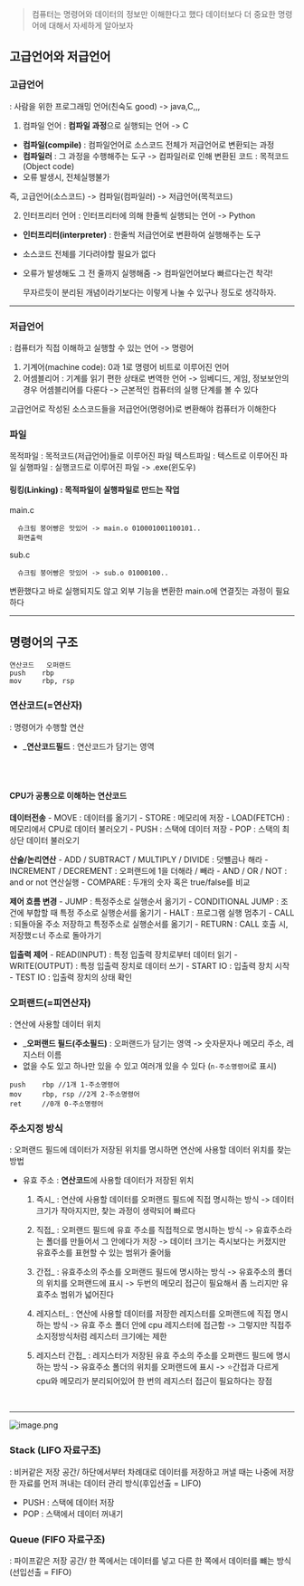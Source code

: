 > 컴퓨터는 명령어와 데이터의 정보만 이해한다고 했다 데이터보다 더 중요한 명령어에 대해서 자세하게 알아보자

## 고급언어와 저급언어
### 고급언어
: 사람을 위한 프로그래밍 언어(친숙도 good) -> java,C,,,


1. 컴파일 언어 : **컴파일 과정**으로 실행되는 언어 -> C

-  **컴파일(compile)** : 컴파일언어로 소스코드 전체가 저급언어로 변환되는 과정
-  **컴파일러** : 그 과정을 수행해주는 도구 -> 컴파일러로 인해 변환된 코드 : 목적코드(Object code)
- 오류 발생시, 전체실행불가

즉, 고급언어(소스코드) -> 컴파일(컴파일러) -> 저급언어(목적코드)



2. 인터프리터 언어 : 인터프리터에 의해 한줄씩 실행되는 언어 -> Python
- **인터프리터(interpreter)** : 한줄씩 저급언어로 변환하여 실행해주는 도구
- 소스코드 전체를 기다려야할 필요가 없다
- 오류가 발생해도 그 전 줄까지 실행해줌 -> 컴파일언어보다 빠르다는건 착각!

	무자르듯이 분리된 개념이라기보다는 이렇게 나눌 수 있구나 정도로 생각하자.




 ----
### 저급언어
: 컴퓨터가 직접 이해하고 실행할 수 있는 언어 -> 명령어



1. 기계어(machine code): 0과 1로 명령어 비트로 이루어진 언어
2. 어셈블리어 : 기계를 읽기 편한 상태로 변역한 언어
	-> 임베디드, 게임, 정보보안의 경우 어셈블리어를 다룬다
	-> 근본적인 컴퓨터의 실행 단계를 볼 수 있다

고급언어로 작성된 소스코드들을 저급언어(명령어)로 변환해야 컴퓨터가 이해한다



### 파일
목적파일 : 목적코드(저급언어)들로 이루어진 파일
텍스트파일 : 텍스트로 이루어진 파일
실행파일 : 실행코드로 이루어진 파일 -> .exe(윈도우)



#### 링킹(Linking) : 목적파일이 실행파일로 만드는 작업
  main.c 

      슈크림 붕어빵은 맛있어 -> main.o 010001001100101..
      화면출력

  sub.c

      슈크림 붕어빵은 맛있어 -> sub.o 01000100..

   변환했다고 바로 실행되지도 않고 외부 기능을 변환한 main.o에 연결짓는 과정이 필요하다
   <br>


---
## 명령어의 구조
```
연산코드   오퍼랜드
push	rbp
mov		rbp, rsp
```


### 연산코드(=연산자)
: 명령어가 수행할 연산
- _**연산코드필드** : 연산코드가 담기는 영역

<br>
<br>

#### CPU가 공통으로 이해하는 연산코드
**데이터전송**
	- MOVE : 데이터를 옮기기
	- STORE : 메모리에 저장
	- LOAD(FETCH) : 메모리에서 CPU로 데이터 불러오기
	- PUSH : 스택에 데이터 저장
	- POP : 스택의 최상단 데이터 불러오기

 **산술/논리연산**
	- ADD / SUBTRACT /  MULTIPLY / DIVIDE : 덧뺼곱나 해라
	- INCREMENT / DECREMENT : 오퍼랜드에 1을 더해라 / 빼라
	- AND / OR / NOT : and or not 연산실행
	- COMPARE : 두개의 숫자 혹은 true/false를 비교

**제어 흐름 변경**
	- JUMP : 특정주소로 실행순서 옮기기
	- CONDITIONAL JUMP :  조건에 부합할 때 특정 주소로 실행순서를 옮기기
	- HALT : 프로그램 실행 멈추기
	- CALL : 되돌아올 주소 저장하고 특정주소로 실행순서를 옮기기
	- RETURN : CALL 호출 시, 저장했ㄷ너 주소로 돌아가기

**입출력 제어**
	- READ(INPUT) : 특정 입출력 장치로부터 데이터 읽기
	- WRITE(OUTPUT) : 특정 입출력 장치로 데이터 쓰기
	- START IO : 입출력 장치 시작
	- TEST IO : 입출력 장치의 상태 확인




### 오퍼랜드(=피연산자)
: 연산에 사용할 데이터 위치
- _**오퍼랜드 필드(주소필드)** : 오퍼랜드가 담기는 영역 -> 숫자문자나 메모리 주소, 레지스터 이름
- 없을 수도 있고 하나만 있을 수 있고 여러개 있을 수 있다 (`n-주소명령어`로 표시)

```
push	rbp //1개 1-주소명령어
mov		rbp, rsp //2게 2-주소명령어
ret		//0개 0-주소명령어
```



### 주소지정 방식
: 오퍼랜드 필드에 데이터가 저장된 위치를 명시하면 연산에 사용할 데이터 위치를 찾는 방법
 - 유효 주소 : **연산코드**에 사용할 데이터가 저장된 위치
 
   1. 즉시_ : 연산에 사용할 데이터를 오퍼랜드 필드에 직접 명시하는 방식
	   -> 데이터 크기가 작아지지만, 찾는 과정이 생략되어 빠르다
   
   2. 직접_ : 오퍼랜드 필드에 유효 주소를 직접적으로 명시하는 방식
	   -> 유효주소라는 폴더를 만들어서 그 안에다가 저장
	   -> 데이터 크기는 즉시보다는 커졌지만 유효주소를 표현할 수 있는 범위가 줄어듦

   3. 간접_ : 유효주소의 주소를 오퍼랜드 필드에 명시하는 방식
	   -> 유효주소의 폴더의 위치를 오퍼랜드에 표시
	   -> 두번의 메모리 접근이 필요해서 좀 느리지만 유효주소 범위가 넓어진다

   4. 레지스터_ : 연산에 사용할 데이터를 저장한 레지스터를 오퍼랜드에 직접 명시하는 방식
	   -> 유효 주소 폴더 안에 cpu 레지스터에 접근함
	   -> 그렇지만 직접주소지정방식처럼 레지스터 크기에는 제한

   5. 레지스터 간접_ : 레지스터가 저장된 유효 주소의 주소를 오퍼랜드 필드에 명시하는 방식
	   -> 유효주소 폴더의 위치를 오퍼랜드에 표시
	   -> ⭐️간접과 다르게 cpu와 메모리가 분리되어있어 한 번의 레지스터 접근이 필요하다는 장점 
<br>





---
![image.png](https://velog.velcdn.com/images/bineer0826/post/0d66ab53-80e6-44bd-a73c-a683816fc9a8/image.png)


### Stack (LIFO 자료구조)
: 비커같은 저장 공간/ 하단에서부터 차례대로 데이터를 저장하고 꺼낼 때는 나중에 저장한 자료를 먼저 꺼내는 데이터 관리 방식(후입선출 = LIFO)

- PUSH : 스택에 데이터 저장
- POP : 스택에서 데이터 꺼내기



### Queue (FIFO 자료구조)
: 파이프같은 저장 공간/ 한 쪽에서는 데이터를 넣고 다른 한 쪽에서 데이터를 뺴는 방식(선입선출 = FIFO)


